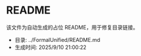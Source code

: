 ﻿# README

该文件为自动生成的占位 README，用于修复目录链接。

- 目录: ../FormalUnified/README.md
- 生成时间: 2025/9/10 21:00:22

